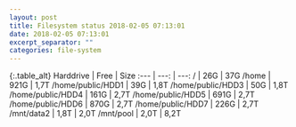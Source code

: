 ```yaml
---
layout: post
title: Filesystem status 2018-02-05 07:13:01
date: 2018-02-05 07:13:01
excerpt_separator: ""
categories: file-system
---
```

{:.table_alt}
Harddrive | Free | Size
:--- | ---: | ---:
/ | 26G | 37G
/home | 921G | 1,7T
/home/public/HDD1 | 39G | 1,8T
/home/public/HDD3 | 50G | 1,8T
/home/public/HDD4 | 161G | 2,7T
/home/public/HDD5 | 691G | 2,7T
/home/public/HDD6 | 870G | 2,7T
/home/public/HDD7 | 226G | 2,7T
/mnt/data2 | 1,8T | 2,0T
/mnt/pool | 2,0T | 8,2T
